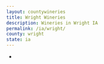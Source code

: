 ```yaml
---
layout: countywineries
title: Wright Wineries
description: Wineries in Wright IA
permalink: /ia/wright/
county: wright
state: ia
---
```

-
